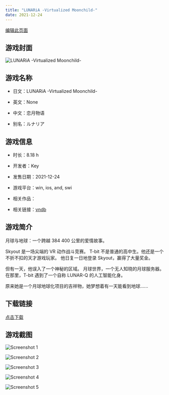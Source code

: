```yaml
---
title: "LUNARiA -Virtualized Moonchild-"
date: 2021-12-24
---
```

[编辑此页面](https://github.com/ACG-3/ADV3-source/blob/main/source/_posts/games/LUNARiA%20-Virtualized%20Moonchild-.md)

## 游戏封面

![LUNARiA -Virtualized Moonchild-](https%3A//pan.timero.xyz/onedrive/img_lib_001/LUNARiA%20-Virtualized%20Moonchild-_cover.avif)


## 游戏名称

- 日文：LUNARiA -Virtualized Moonchild-
- 英文：None
- 中文：恋月物语

- 别名：ルナリア


## 游戏信息

- 时长：8.18 h
- 开发者：Key
- 发售日期：2021-12-24
- 游戏平台：win, ios, and, swi
- 相关作品：

- 相关链接：[vndb](https://vndb.org/v29444)


## 游戏简介

月球与地球：一个跨越 384 400 公里的爱情故事。

Skyout 是一场尖端的 VR 动作战斗竞赛。
T-bit 不是普通的高中生。他还是一个不折不扣的天才游戏玩家。
他日复一日地登录 Skyout，赢得了大量奖金。

但有一天，他误入了一个神秘的区域。
月球世界，一个无人知晓的月球服务器。
在那里，T-bit 遇到了一个自称 LUNAR-Q 的人工智能化身。

原来她是一个月球地球化项目的吉祥物，她梦想着有一天能看到地球......




## 下载链接

[点击下载](https://pan.timero.xyz/onedrive/adv_lib_001/LUNARiA%20-Virtualized%20Moonchild-)


## 游戏截图


![Screenshot 1](https%3A//pan.timero.xyz/onedrive/img_lib_001/LUNARiA%20-Virtualized%20Moonchild-_Screenshot_1.avif)

![Screenshot 2](https%3A//pan.timero.xyz/onedrive/img_lib_001/LUNARiA%20-Virtualized%20Moonchild-_Screenshot_2.avif)

![Screenshot 3](https%3A//pan.timero.xyz/onedrive/img_lib_001/LUNARiA%20-Virtualized%20Moonchild-_Screenshot_3.avif)

![Screenshot 4](https%3A//pan.timero.xyz/onedrive/img_lib_001/LUNARiA%20-Virtualized%20Moonchild-_Screenshot_4.avif)

![Screenshot 5](https%3A//pan.timero.xyz/onedrive/img_lib_001/LUNARiA%20-Virtualized%20Moonchild-_Screenshot_5.avif)

